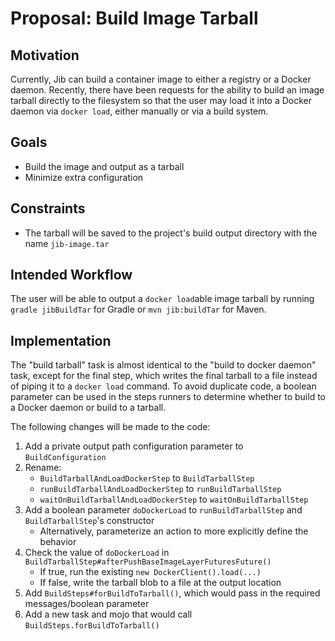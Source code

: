 # Proposal: Build Image Tarball

## Motivation

Currently, Jib can build a container image to either a registry or a Docker daemon. Recently, there
have been requests for the ability to build an image tarball directly to the filesystem so that the
user may load it into a Docker daemon via `docker load`, either manually or via a build system.

## Goals

* Build the image and output as a tarball
* Minimize extra configuration

## Constraints

* The tarball will be saved to the project's build output directory with the name `jib-image.tar`

## Intended Workflow

The user will be able to output a `docker load`able image tarball by running `gradle jibBuildTar`
for Gradle or `mvn jib:buildTar` for Maven.

## Implementation

The "build tarball" task is almost identical to the "build to docker daemon" task, except for the
final step, which writes the final tarball to a file instead of piping it to a `docker load`
command. To avoid duplicate code, a boolean parameter can be used in the steps runners to determine
whether to build to a Docker daemon or build to a tarball.

The following changes will be made to the code:
1. Add a private output path configuration parameter to `BuildConfiguration`
2. Rename:
   - `BuildTarballAndLoadDockerStep` to `BuildTarballStep`
   - `runBuildTarballAndLoadDockerStep` to `runBuildTarballStep`
   - `waitOnBuildTarballAndLoadDockerStep` to `waitOnBuildTarballStep`
3. Add a boolean parameter `doDockerLoad` to `runBuildTarballStep` and `BuildTarballStep`'s
constructor
   - Alternatively, parameterize an action to more explicitly define the behavior
4. Check the value of `doDockerLoad` in `BuildTarballStep#afterPushBaseImageLayerFuturesFuture()`
   - If true, run the existing `new DockerClient().load(...)`
   - If false, write the tarball blob to a file at the output location
5. Add `BuildSteps#forBuildToTarball()`, which would pass in the required messages/boolean parameter
6. Add a new task and mojo that would call `BuildSteps.forBuildToTarball()`